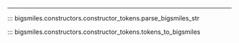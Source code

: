 ---

::: bigsmiles.constructors.constructor_tokens.parse_bigsmiles_str

::: bigsmiles.constructors.constructor_tokens.tokens_to_bigsmiles


